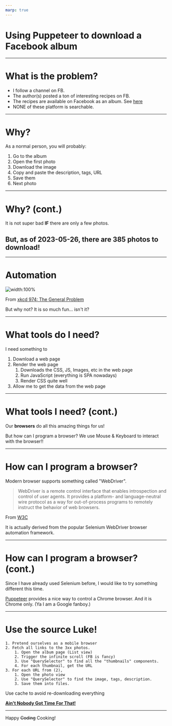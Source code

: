 ```yaml
---
marp: true
---
```


<!--
paginate: true
theme: gaia
_class: lead
-->
# Using Puppeteer to download a Facebook album

---

# What is the problem?

* I follow a channel on FB.
* The author(s) posted a ton of interesting recipes on FB.
* The recipes are available on Facebook as an album. See [here](https://www.facebook.com/media/set/?vanity=FPCChannel&set=a.533865628109963)
* NONE of these platform is searchable.

---

# Why?

As a normal person, you will probably:

1. Go to the album
2. Open the first photo
3. Download the image
4. Copy and paste the description, tags, URL
5. Save them
6. Next photo

---

# Why? (cont.)

It is not super bad **IF** there are only a few photos.

## But, as of 2023-05-26, there are 385 photos to download!

---

# Automation

![width:100%](https://www.explainxkcd.com/wiki/images/f/f3/the_general_problem.png)

From [xkcd 974: The General Problem](https://xkcd.com/974/)

But why not? It is so much fun... isn't it?

---

# What tools do I need?

I need something to

1. Download a web page
2. Render the web page
   1. Downloads the CSS, JS, Images, etc in the web page
   2. Run JavaScript (everything is SPA nowadays)
   3. Render CSS quite well
3. Allow me to get the data from the web page

---

# What tools I need? (cont.)

Our **browsers** do all this amazing things for us!

But how can I program a browser? We use Mouse & Keyboard to interact with the browser!!

---

# How can I program a browser?

Modern browser supports something called "WebDriver".

> WebDriver is a remote control interface that enables introspection and control of user agents. It provides a platform- and language-neutral wire protocol as a way for out-of-process programs to remotely instruct the behavior of web browsers.

From [W3C](https://www.w3.org/TR/webdriver)

It is actually derived from the popular Selenium WebDriver browser automation framework.

---

# How can I program a browser? (cont.)

Since I have already used Selenium before, I would like to try something different this time.

[Puppeteer](https://pptr.dev/) provides a nice way to control a Chrome browser. And it is Chrome only. (Ya I am a Google fanboy.)

---

# Use the source Luke!

```
1. Pretend ourselves as a mobile browser
2. Fetch all links to the 3xx photos.
    1. Open the album page (List view)
    2. Trigger the infinite scroll (FB is fancy)
    3. Use "QuerySelector" to find all the "thumbnails" components.
    4. For each thumbnail, get the URL
3. For each URL from (2),
    1. Open the photo view
    2. Use "QuerySelector" to find the image, tags, description.
    3. Save them into files.
```

Use cache to avoid re-downloading everything

**[Ain't Nobody Got Time For That!](https://www.youtube.com/watch?v=waEC-8GFTP4&ab_channel=NobodyGotTimeForThis)**

---
<!--
class: lead
-->
Happy ~~Coding~~ Cooking!